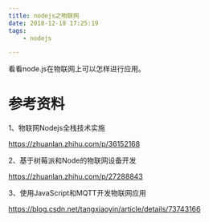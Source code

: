 ```yaml
---
title: nodejs之物联网
date: 2018-12-18 17:25:19
tags:
	- nodejs

---
```




看看node.js在物联网上可以怎样进行应用。







# 参考资料

1、物联网Nodejs全栈技术实施

https://zhuanlan.zhihu.com/p/36152168

2、基于树莓派和Node的物联网设备开发

https://zhuanlan.zhihu.com/p/27288843

3、使用JavaScript和MQTT开发物联网应用

https://blog.csdn.net/tangxiaoyin/article/details/73743166